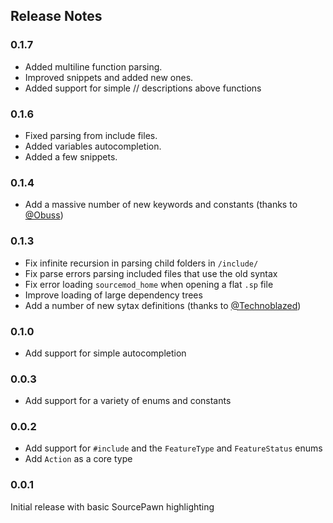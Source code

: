 ## Release Notes

### 0.1.7

 - Added multiline function parsing.
 - Improved snippets and added new ones.
 - Added support for simple // descriptions above functions

### 0.1.6

 - Fixed parsing from include files.
 - Added variables autocompletion.
 - Added a few snippets.

### 0.1.4
 - Add a massive number of new keywords and constants (thanks to [@Obuss](https://github.com/Obuss))

### 0.1.3
 - Fix infinite recursion in parsing child folders in `/include/`
 - Fix parse errors parsing included files that use the old syntax
 - Fix error loading `sourcemod_home` when opening a flat `.sp` file
 - Improve loading of large dependency trees
 - Add a number of new sytax definitions (thanks to [@Technoblazed](https://github.com/Technoblazed))

### 0.1.0
 - Add support for simple autocompletion

### 0.0.3
 - Add support for a variety of enums and constants

### 0.0.2
 - Add support for `#include` and the `FeatureType` and `FeatureStatus` enums
 - Add `Action` as a core type
  
### 0.0.1
Initial release with basic SourcePawn highlighting